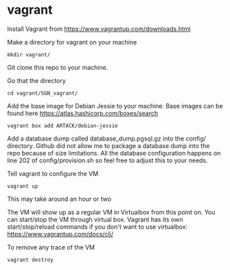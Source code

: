# vagrant

Install Vagrant from https://www.vagrantup.com/downloads.html

Make a directory for vagrant on your machine
```
mkdir vagrant/
```

Git clone this repo to your machine.

Go that the directory
```
cd vagrant/SGN_vagrant/
```

Add the base image for Debian Jessie to your machine. Base images can be found here https://atlas.hashicorp.com/boxes/search
```
vagrant box add ARTACK/debian-jessie
```

Add a database dump called database_dump.pgsql.gz into the config/ directory.
Github did not allow me to package a database dump into the repo because of size limitations.
All the database configuration happens on line 202 of config/provision.sh so feel free to adjust this to your needs.

Tell vagrant to configure the VM
```
vagrant up
```
This may take around an hour or two

The VM will show up as a regular VM in Virtualbox from this point on. You can start/stop the VM through virtual box.
Vagrant has its own start/stop/reload commands if you don't want to use virtualbox: https://www.vagrantup.com/docs/cli/

To remove any trace of the VM
```
vagrant destroy
```
